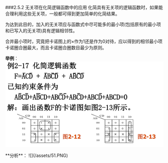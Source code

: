 ###2.5.2 无关项在化简逻辑函数中的应用 
化简具有无关项的逻辑函数时，如果能合理利用这些无关项，一般都可得到更加简单的化简结果。 <p>
为达到此目的，加入的无关项应与函数式中尽可能多的最小项(包括原有的最小项和已写入的无关项)具有逻辑相邻性。 <p>
合并最小项时，究竟把卡诺图上的×作为1还是作为0对待，应以得到的相邻最小项卡诺圈合圈最大，而且卡诺圈合圈数目最少为原则。<P> 
**举例**：
![](/assets/50.PNG) 
<p>
**分析**：
![](/assets/51.PNG)